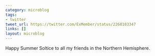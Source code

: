 ```yaml
---
category: microblog
tags:
- twitter
tweet_url: https://twitter.com/ExMember/status/2268103347
links: []
layout: microblog
---
```

Happy Summer Soltice to all my friends in the Northern Hemisphere.
